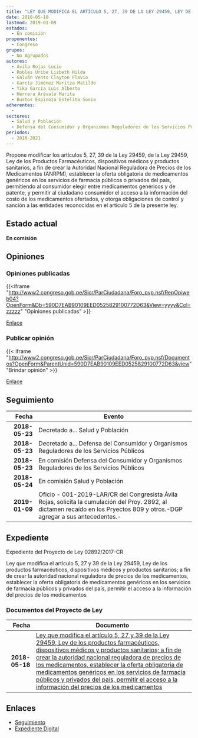 ```yaml
---
title: "LEY QUE MODIFICA EL ARTÍCULO 5, 27, 39 DE LA LEY 29459, LEY DE LOS PRODUCTOS FARMACÉUTICOS, DISPOSITIVOS MÉDICOS Y PRODUCTOS SANITARIOS, A FIN DE CREAR LA AUTORIDAD NACIONAL REGULADORA DE PRECIOS DE LOS MEDICAMENTOS ESTABLECER LA OFERTA OBLIGATORIA DE MEDICAMENTOS GENÉRICOS EN LOS SERVICIOS DE FARMACIA PUBLICOS Y PRIVADOS DEL PAÍS, PERMITIR EL ACCESO A LA INFORMACIÓN DEL PRECIO DE LOS MEDICAMENTOS"
date: 2018-05-18
lastmod: 2019-01-09
estados: 
  - En comisión
proponentes: 
  - Congreso
grupos: 
  - No Agrupados
autores: 
  - Ávila Rojas Lucio
  - Robles Uribe Lizbeth Hilda
  - Galván Vento Clayton Flavio
  - García Jiménez Maritza Matilde
  - Yika García Luis Alberto
  - Herrera Arévalo Marita
  - Bustos Espinoza Estelita Sonia
adherentes: 
  - 
sectores: 
  - Salud y Población
  - Defensa del Consumidor y Organismos Reguladores de los Servicios Públicos
periodos: 
  - 2016-2021
---
```


Propone modificar los artículos 5, 27, 39 de la Ley 29459, de la Ley 29459, Ley de los Productos Farmacéuticos, dispositivos médicos y productos sanitarios, a fin de crear la Autoridad Nacional Reguladora de Precios de los Medicamentos (ANRPM), establecer la oferta obligatoria de medicamentos genéricos en los servicios de farmacia públicos o privados del país, permitiendo al consumidor elegir entre medicamentos genéricos y de patente, y permitir al ciudadano consumidor el acceso a la información del costo de los medicamentos ofertados, y otorga obligaciones de control y sanción a las entidades reconocidas en el artículo 5 de la presente ley.


## Estado actual

**En comisión**

## Opiniones

### Opiniones publicadas

{{<iframe "http://www2.congreso.gob.pe/Sicr/ParCiudadana/Foro_pvp.nsf/RepOpiweb04?OpenForm&Db=590D7EAB90109EED0525829100772D63&View=yyyy&Col=zzzzz" "Opiniones publicadas" >}}

[Enlace](http://www2.congreso.gob.pe/Sicr/ParCiudadana/Foro_pvp.nsf/RepOpiweb04?OpenForm&Db=590D7EAB90109EED0525829100772D63&View=yyyy&Col=zzzzz)
### Publicar opinión

{{< iframe "http://www2.congreso.gob.pe/Sicr/ParCiudadana/Foro_pvp.nsf/Documentos?OpenForm&ParentUnid=590D7EAB90109EED0525829100772D63&view" "Brindar opinión" >}}

[Enlace](http://www2.congreso.gob.pe/Sicr/ParCiudadana/Foro_pvp.nsf/Documentos?OpenForm&ParentUnid=590D7EAB90109EED0525829100772D63&view)

## Seguimiento

| Fecha | Evento |
|------:|--------|
| **2018-05-23** | Decretado a... Salud y Población|
| **2018-05-23** | Decretado a... Defensa del Consumidor y Organismos Reguladores de los Servicios Públicos|
| **2018-05-23** | En comisión Defensa del Consumidor y Organismos Reguladores de los Servicios Públicos|
| **2018-05-24** | En comisión Salud y Población|
| **2019-01-09** | Oficio - 001-2019-LAR/CR del Congresista Ávila Rojas, solicita la cumulación del Proy. 2892, al dictamen recaído en los Pryectos 809 y otros.-DGP agregar a sus antecedentes.-|


## Expediente

Expediente del Proyecto de Ley 02892/2017-CR

Ley que modifica el artículo 5, 27 y 39 de la Ley 29459, Ley de los productos farmacéuticos, dispositivos médicos y productos sanitarios; a fin de crear la autoridad nacional reguladora de precios de los medicamentos, establecer la oferta obligatoria de medicamentos genéricos en los servicios de farmacia públicos y privados del país, permitir el acceso a la información del precios de los medicamentos


### Documentos del Proyecto de Ley

| Fecha | Documento |
|------:|--------|
| **2018-05-18** | [Ley que modifica el artículo 5, 27 y 39 de la Ley 29459, Ley de los productos farmacéuticos, dispositivos médicos y productos sanitarios; a fin de crear la autoridad nacional reguladora de precios de los medicamentos, establecer la oferta obligatoria de medicamentos genéricos en los servicios de farmacia públicos y privados del país, permitir el acceso a la información del precios de los medicamentos](http://www.leyes.congreso.gob.pe/Documentos/2016_2021/Proyectos_de_Ley_y_de_Resoluciones_Legislativas/PL0289220180518..pdf) |

## Enlaces 

- [Seguimiento](http://www2.congreso.gob.pe/Sicr/TraDocEstProc/CLProLey2016.nsf/f7fff46988ca05b1052578e100829cc7/1f45d11899b7176205258291006562eb?OpenDocument)
- [Expediente Digital](http://www2.congreso.gob.pe/Sicr/TraDocEstProc/CLProLey2016.nsf/f7fff46988ca05b1052578e100829cc7/1f45d11899b7176205258291006562eb?OpenDocument&Click=05257FB7005EB655.eb71d0cf91d8294e05256cdf006b5706/$Body/0.1C6C)
